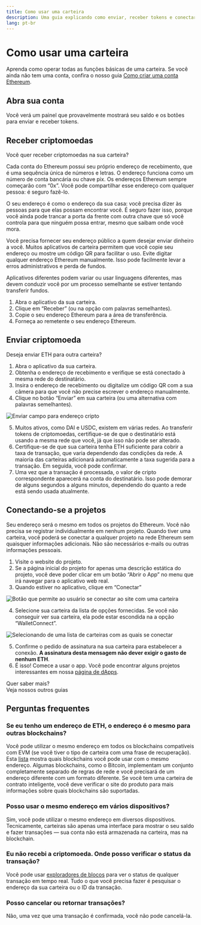 ```yaml
---
title: Como usar uma carteira
description: Uma guia explicando como enviar, receber tokens e conectar-se aos projetos da web3.
lang: pt-br
---
```


# Como usar uma carteira

Aprenda como operar todas as funções básicas de uma carteira. Se você ainda não tem uma conta, confira o nosso guia [Como criar uma conta Ethereum](/guides/how-to-create-an-ethereum-account/).

## Abra sua conta

Você verá um painel que provavelmente mostrará seu saldo e os botões para enviar e receber tokens.

## Receber criptomoedas

Você quer receber criptomoedas na sua carteira?

Cada conta do Ethereum possui seu próprio endereço de recebimento, que é uma sequência única de números e letras. O endereço funciona como um número de conta bancária ou chave pix. Os endereços Ethereum sempre começarão com “0x”. Você pode compartilhar esse endereço com qualquer pessoa: é seguro fazê-lo.

O seu endereço é como o endereço da sua casa: você precisa dizer às pessoas para que elas possam encontrar você. É seguro fazer isso, porque você ainda pode trancar a porta da frente com outra chave que só você controla para que ninguém possa entrar, mesmo que saibam onde você mora.

Você precisa fornecer seu endereço público a quem desejar enviar dinheiro a você. Muitos aplicativos de carteira permitem que você copie seu endereço ou mostre um código QR para facilitar o uso. Evite digitar qualquer endereço Ethereum manualmente. Isso pode facilmente levar a erros administrativos e perda de fundos.

Aplicativos diferentes podem variar ou usar linguagens diferentes, mas devem conduzir você por um processo semelhante se estiver tentando transferir fundos.

1. Abra o aplicativo da sua carteira.
2. Clique em “Receber” (ou na opção com palavras semelhantes).
3. Copie o seu endereço Ethereum para a área de transferência.
4. Forneça ao remetente o seu endereço Ethereum.

## Enviar criptomoeda

Deseja enviar ETH para outra carteira?

1. Abra o aplicativo da sua carteira.
2. Obtenha o endereço de recebimento e verifique se está conectado à mesma rede do destinatário.
3. Insira o endereço de recebimento ou digitalize um código QR com a sua câmera para que você não precise escrever o endereço manualmente.
4. Clique no botão “Enviar” em sua carteira (ou uma alternativa com palavras semelhantes).

![Enviar campo para endereço cripto](./send.png)
<br/>

5. Muitos ativos, como DAI e USDC, existem em várias redes. Ao transferir tokens de criptomoedas, certifique-se de que o destinatário está usando a mesma rede que você, já que isso não pode ser alterado.
6. Certifique-se de que sua carteira tenha ETH suficiente para cobrir a taxa de transação, que varia dependendo das condições da rede. A maioria das carteiras adicionará automaticamente a taxa sugerida para a transação. Em seguida, você pode confirmar.
7. Uma vez que a transação é processada, o valor de cripto correspondente aparecerá na conta do destinatário. Isso pode demorar de alguns segundos a alguns minutos, dependendo do quanto a rede está sendo usada atualmente.

## Conectando-se a projetos

Seu endereço será o mesmo em todos os projetos do Ethereum. Você não precisa se registrar individualmente em nenhum projeto. Quando tiver uma carteira, você poderá se conectar a qualquer projeto na rede Ethereum sem quaisquer informações adicionais. Não são necessários e-mails ou outras informações pessoais.

1. Visite o website do projeto.
2. Se a página inicial do projeto for apenas uma descrição estática do projeto, você deve poder clicar em um botão “Abrir o App” no menu que irá navegar para o aplicativo web real.
3. Quando estiver no aplicativo, clique em “Conectar”

![Botão que permite ao usuário se conectar ao site com uma carteira](./connect1.png)

4. Selecione sua carteira da lista de opções fornecidas. Se você não conseguir ver sua carteira, ela pode estar escondida na a opção “WalletConnect”.

![Selecionando de uma lista de carteiras com as quais se conectar](./connect2.png)

5. Confirme o pedido de assinatura na sua carteira para estabelecer a conexão. **A assinatura desta mensagem não dever exigir o gasto de nenhum ETH**.
6. É isso! Comece a usar o app. Você pode encontrar alguns projetos interessantes em nossa [página de dApps](/dapps/#explore). <br />

<Alert variant="update">
<Emoji text=":eyes:" className="text-4xl"/>
<AlertContent className="justify-between flex-row items-center">
  <div>Quer saber mais?</div>
  <ButtonLink href="/guides/">
    Veja nossos outros guias
  </ButtonLink>
</AlertContent>
</Alert>

## Perguntas frequentes

### Se eu tenho um endereço de ETH, o endereço é o mesmo para outras blockchains?

Você pode utilizar o mesmo endereço em todos os blockchains compatíveis com EVM (se você tiver o tipo de carteira com uma frase de recuperação). Esta [lista](https://chainlist.org/) mostra quais blockchains você pode usar com o mesmo endereço. Algumas blockchains, como o Bitcoin, implementam um conjunto completamente separado de regras de rede e você precisará de um endereço diferente com um formato diferente. Se você tem uma carteira de contrato inteligente, você deve verificar o site do produto para mais informações sobre quais blockchains são suportadas.

### Posso usar o mesmo endereço em vários dispositivos?

Sim, você pode utilizar o mesmo endereço em diversos dispositivos. Tecnicamente, carteiras são apenas uma interface para mostrar o seu saldo e fazer transações — sua conta não está armazenada na carteira, mas na blockchain.

### Eu não recebi a criptomoeda. Onde posso verificar o status da transação?

Você pode usar [exploradores de blocos](/developers/docs/data-and-analytics/block-explorers/) para ver o status de qualquer transação em tempo real. Tudo o que você precisa fazer é pesquisar o endereço da sua carteira ou o ID da transação.

### Posso cancelar ou retornar transações?

Não, uma vez que uma transação é confirmada, você não pode cancelá-la.
